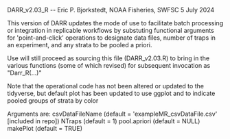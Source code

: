   DARR_v2.03_R  -- Eric P. Bjorkstedt, NOAA Fisheries, SWFSC  5 July 2024

  This version of DARR updates the mode of use to facilitate batch processing or integration in replicable workflows by
  substuting functional arguments for 'point-and-click' operations to designate data files, number of traps in an experiment,
  and any strata to be pooled a priori.

  Use will still proceed as sourcing this file (DARR_v2.03.R) to bring in the various functions (some of which revised)
  for subsequent invocation as "Darr_R(...)"

  Note that the operational code has not been altered or updated to the tidyverse, but default plot has been updated to
  use ggplot and to indicate pooled groups of strata by color

  Arguments are:
     csvDataFileName (default = 'exampleMR_csvDataFile.csv' [included in repo])
     NTraps (default = 1)
     pool.apriori (default = NULL)
     makePlot (default = TRUE)

